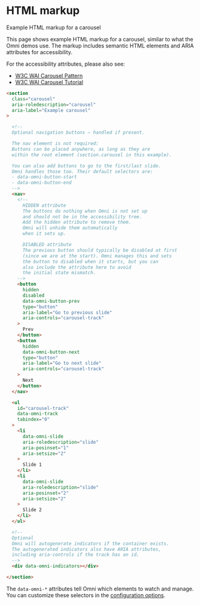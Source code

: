 
HTML markup
================================================================================

Example HTML markup for a carousel


This page shows example HTML markup for a carousel, similar to what the Omni demos use.
The markup includes semantic HTML elements and ARIA attributes for accessibility.

For the accessibility attributes, please also see:

-   [W3C WAI Carousel Pattern](https://www.w3.org/WAI/ARIA/apg/patterns/carousel/)
-   [W3C WAI Carousel Tutorial](https://www.w3.org/WAI/tutorials/carousels/working-example/)

```html
<section
  class="carousel"
  aria-roledescription="carousel"
  aria-label="Example carousel"
>

  <!--
  Optional navigation buttons — handled if present.

  The nav element is not required:
  Buttons can be placed anywhere, as long as they are
  within the root element (section.carousel in this example).

  You can also add buttons to go to the first/last slide.
  Omni handles those too. Their default selectors are:
  - data-omni-button-start
  - data-omni-button-end
  -->
  <nav>
    <!--
      HIDDEN attribute
      The buttons do nothing when Omni is not set up
      and should not be in the accessibility tree.
      Add the hidden attribute to remove them.
      Omni will unhide them automatically
      when it sets up.

      DISABLED attribute
      The previous button should typically be disabled at first
      (since we are at the start). Omni manages this and sets
      the button to disabled when it starts, but you can
      also include the attribute here to avoid
      the initial state mismatch.
    -->
    <button
      hidden
      disabled
      data-omni-button-prev
      type="button"
      aria-label="Go to previous slide"
      aria-controls="carousel-track"
    >
      Prev
    </button>
    <button
      hidden
      data-omni-button-next
      type="button"
      aria-label="Go to next slide"
      aria-controls="carousel-track"
    >
      Next
    </button>      
  </nav>

  <ul
    id="carousel-track"
    data-omni-track
    tabindex="0"
  >
    <li
      data-omni-slide
      aria-roledescription="slide"
      aria-posinset="1"
      aria-setsize="2"
    >
      Slide 1
    </li>
    <li
      data-omni-slide
      aria-roledescription="slide"
      aria-posinset="2"
      aria-setsize="2"
    >
      Slide 2
    </li>
  </ul>

  <!--
  Optional
  Omni will autogenerate indicators if the container exists.
  The autogenerated indicators also have ARIA attributes,
  including aria-controls if the track has an id.
  -->
  <div data-omni-indicators></div>

</section>
```

The `data-omni-*` attributes tell Omni which elements to watch and manage.
You can customize these selectors in the [configuration options](configuration-options.md).
